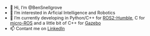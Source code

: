 - 👋 Hi, I’m @BenSnellgrove
- 👀 I’m interested in Arficial Intelligence and Robotics
- 🌱 I’m currently developing in Python/C++ for [ROS2-Humble](https://docs.ros.org/en/humble/index.html), C for [micro-ROS](https://micro.ros.org/) and a little bit of C++ for [Gazebo](https://classic.gazebosim.org/)
- 📫 Contant me on [LinkedIn](https://www.linkedin.com/in/bensnellgrove/)

<!---
BenSnellgrove/BenSnellgrove is a ✨ special ✨ repository because its `README.md` (this file) appears on your GitHub profile.
You can click the Preview link to take a look at your changes.


- 💞️ I’m looking to collaborate on ...
- 📫 How to reach me ...

--->
